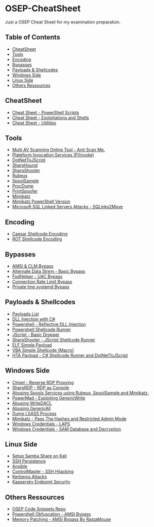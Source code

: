 # OSEP-CheatSheet
Just a OSEP Cheat Sheet for my examination preparation.

## Table of Contents

* [CheatSheet](#CheatSheet)
* [Tools](#Tools)
* [Encoding](#Encoding)
* [Bypasses](#Bypasses)
* [Payloads & Shellcodes](#PS)
* [Windows Side](#Windows)
* [Linux Side](#Linux)
* [Others Ressources](#Others)

## CheatSheet<a name="CheatSheet"></a>

* <a href="https://github.com/V0lk3n/OSEP-CheatSheet/blob/main/CheatSheet/CheatSheet-PowerShell.md">Cheat Sheet - PowerShell Scripts</a>
* <a href="https://github.com/V0lk3n/OSEP-CheatSheet/blob/main/CheatSheet/CheatSheet-Exploitation_and_Shells.md">Cheat Sheet - Exploitations and Shells</a>
* <a href="https://github.com/V0lk3n/OSEP-CheatSheet/blob/main/CheatSheet/CheatSheet-Utilities.md">Cheat Sheet - Utilities</a>

## Tools<a name="Tools"></a>

* <a href="https://antiscan.me/">Multi AV Scanning Online Tool - Anti Scan Me.</a>
* <a href="http://www.pinvoke.net/">Plateform Invocation Services (P/Invoke)</a>
* <a href="https://github.com/tyranid/DotNetToJScript">DotNetToJScript</a>
* <a href="https://github.com/BloodHoundAD/BloodHound/blob/master/Collectors/SharpHound.ps1">SharpHound</a>
* <a href="https://github.com/mdsecactivebreach/SharpShooter">SharpShooter</a>
* <a href="https://github.com/GhostPack/Rubeus">Rubeus</a>
* <a href="https://github.com/leechristensen/SpoolSample">SpoolSample</a>
* <a href="https://docs.microsoft.com/en-us/sysinternals/downloads/procdump">ProcDump</a>
* <a href="https://github.com/itm4n/PrintSpoofer">PrintSpoofer</a>
* <a href="https://github.com/gentilkiwi/mimikatz/wiki">Mimikatz</a>
* <a href="https://github.com/PowerShellMafia/PowerSploit/blob/master/Exfiltration/Invoke-Mimikatz.ps1">Mimikatz PowerShell Version</a>
* <a href="https://github.com/v0lk3n/SQLinks2Move">Microsoft SQL Linked Servers Attacks - SQLinks2Move</a>

## Encoding<a name="Encoding"></a>

* <a href="https://github.com/V0lk3n/OSEP-CheatSheet/blob/main/Encoders/Caesar%20Shellcode%20Encoder">Caesar Shellcode Encoding</a>
* <a href="https://github.com/V0lk3n/OSEP-CheatSheet/blob/main/Encoders/ROT%20Shellcode%20Encoder">ROT Shellcode Encoding</a>

## Bypasses<a name="Bypasses"></a>

* <a href="https://github.com/V0lk3n/OSEP-CheatSheet/blob/main/Bypasses/AMSI-CLM-Bypass/amsi-clm-bypass.md">AMSI & CLM Bypass</a>
* <a href="https://github.com/V0lk3n/OSEP-CheatSheet/blob/main/Bypasses/AlternateDataStream-BasicBypass.md">Alternate Data Strem - Basic Bypass</a>
* <a href="https://github.com/V0lk3n/OSEP-CheatSheet/blob/main/Bypasses/FodHelper-UAC_Bypass.md">FodHelper - UAC Bypass</a>
* <a href="https://github.com/V0lk3n/OSEP-CheatSheet/blob/main/Bypasses/ConnectionRateLimit/Bypass-ConnectionLimit.md">Connection Rate Limit Bypass</a>
* <a href="https://github.com/V0lk3n/OSEP-CheatSheet/blob/main/Bypasses/Escaping-Private_tmp_Protection.md">Private tmp systemd Bypass</a>

## Payloads & Shellcodes<a name="PS"></a>

* <a href="https://github.com/V0lk3n/OSEP-CheatSheet/blob/main/Payloads/Payloads-List.md">Payloads List</a>
* <a href="https://github.com/V0lk3n/OSEP-CheatSheet/blob/main/Payloads/DLL-Injection_with_CSharp.md">DLL Injection with C#</a>
* <a href="https://github.com/V0lk3n/OSEP-CheatSheet/blob/main/Payloads/Powershell-Reflective_DLL_Injection.md">Powershell - Reflective DLL Injection</a>
* <a href="https://github.com/V0lk3n/OSEP-CheatSheet/blob/main/Payloads/PowerShell-ShellcodeRunner.md">Powershell Shellcode Runner</a>
* <a href="https://github.com/V0lk3n/OSEP-CheatSheet/blob/main/Payloads/JScript-Basic-Dropper.md">JScript - Basic Dropper</a>
* <a href="https://github.com/V0lk3n/OSEP-CheatSheet/blob/main/Payloads/SharpShooter-Jscript_Shellcode_Runner.md">SharpShooter - JScript Shellcode Runner</a>
* <a href="https://github.com/V0lk3n/OSEP-CheatSheet/blob/main/Payloads/ELF-SimplePayload.md">ELF Simple Payload</a>
* <a href="https://github.com/V0lk3n/OSEP-CheatSheet/blob/main/Payloads/VBA-SimpleMacro.md">VBA Simple Shellcode (Macro)</a>
* <a href="https://github.com/V0lk3n/OSEP-CheatSheet/blob/main/Payloads/HTA-Payload.md">HTA Payload - C# Shellcode Runner and DotNetToJScript</a>

## Windows Side<a name="Windows"></a>

* <a href="https://github.com/V0lk3n/OSEP-CheatSheet/blob/main/ActiveDirectoryAndExploit/Chisel-ReverseRDP_Proxying.md">Chisel - Reverse RDP Proxying</a>
* <a href="https://github.com/V0lk3n/OSEP-CheatSheet/blob/main/ActiveDirectoryAndExploit/SharpRDP-RDP_As_Console.md">SharpRDP - RDP as Console</a>
* <a href="https://github.com/V0lk3n/OSEP-CheatSheet/blob/main/ActiveDirectoryAndExploit/AbusingSpoolsService.md">Abusing Spools Services using Rubeus, SpoolSample and Mimikatz.</a>
* <a href="https://github.com/V0lk3n/OSEP-CheatSheet/blob/main/ActiveDirectoryAndExploit/PowerMad-Exploit_Generic_Write.md">PowerMad - Exploiting GenericWrite</a>
* <a href="https://github.com/V0lk3n/OSEP-CheatSheet/blob/main/ActiveDirectoryAndExploit/WriteDACL-Exploitation/WriteDACL_Exploitation.md">Abusing WriteDACL</a>
* <a href="https://github.com/V0lk3n/OSEP-CheatSheet/blob/main/ActiveDirectoryAndExploit/Abusing-GenericAll.md">Abusing GenericAll</a>
* <a href="https://github.com/V0lk3n/OSEP-CheatSheet/blob/main/ActiveDirectoryAndExploit/Dump-LSASS_process.md">Dump LSASS Process</a>
* <a href="https://github.com/V0lk3n/OSEP-CheatSheet/blob/main/ActiveDirectoryAndExploit/Mimikatz-PassTheHashes_and_RestrictedAdminMode.md">Mimikatz - Pass The Hashes and Restricted Admin Mode</a>
* <a href="https://github.com/V0lk3n/OSEP-CheatSheet/blob/main/ActiveDirectoryAndExploit/WindowsCredentials-LAPS.md">Windows Credentials - LAPS
* <a href="https://github.com/V0lk3n/OSEP-CheatSheet/blob/main/ActiveDirectoryAndExploit/WindowsCredentials-SAM_Database-and-Decryption.md">Windows Credentials - SAM Database and Decryption</a>

## Linux Side<a name="Linux"></a>

* <a href="https://github.com/V0lk3n/OSEP-CheatSheet/blob/main/LinuxSide/Setup-Samba-share-on-Kali.md">Setup Samba Share on Kali</a>
* <a href="https://github.com/V0lk3n/OSEP-CheatSheet/blob/main/LinuxSide/SSH-Persistence.md">SSH Persistence</a>
* <a href="https://github.com/V0lk3n/OSEP-CheatSheet/blob/main/LinuxSide/Ansible.md">Ansible</a>
* <a href="https://github.com/V0lk3n/OSEP-CheatSheet/blob/main/LinuxSide/ControlMaster-SSH_Hijacking.md">ControlMaster - SSH Hijacking</a>
* <a href="https://github.com/V0lk3n/OSEP-CheatSheet/blob/main/LinuxSide/Kerberos-Attacks.md">Kerberos Attacks</a>
* <a href="https://github.com/V0lk3n/OSEP-CheatSheet/blob/main/LinuxSide/Kaspersky_Endpoint_Security.md">Kaspersky Endpoint Security</a>

## Others Ressources

* <a href="https://github.com/chvancooten/OSEP-Code-Snippets">OSEP Code Snippets Repo</a>
* <a href="https://www.offensive-security.com/offsec/powershell-obfuscation/">Powershell Obfuscation - AMSI Bypass</a>
* <a href="https://rastamouse.me/memory-patching-amsi-bypass/">Memory Patching - AMSI Bypass By RastaMouse</a>
